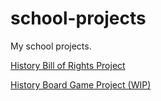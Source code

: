 # school-projects
My school projects.

[History Bill of Rights Project](http://jsommer.tk/school-projects/history-bill-of-rights)

[History Board Game Project (WIP)](http://jsommer.tk/school-projects/history-game)
